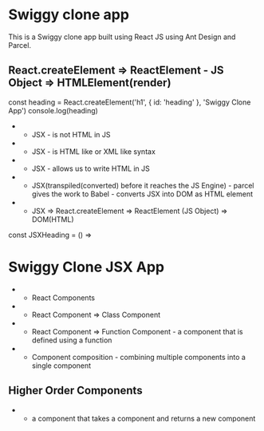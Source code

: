 # Swiggy clone app

This is a Swiggy clone app built using React JS using Ant Design and Parcel.

## React.createElement => ReactElement - JS Object => HTMLElement(render)

const heading = React.createElement('h1', { id: 'heading' }, 'Swiggy Clone App')
console.log(heading)

- - JSX - is not HTML in JS
- - JSX - is HTML like or XML like syntax
- - JSX - allows us to write HTML in JS
- - JSX(transpiled(converted) before it reaches the JS Engine) - parcel gives the work to Babel - converts JSX into DOM as HTML element
- - JSX => React.createElement => ReactElement (JS Object) => DOM(HTML)

const JSXHeading = () => <h1 id="jsxHeading">Swiggy Clone JSX App</h1>

- - React Components
- - React Component => Class Component
- - React Component => Function Component - a component that is defined using a function
- - Component composition - combining multiple components into a single component

## Higher Order Components

- - a component that takes a component and returns a new component
